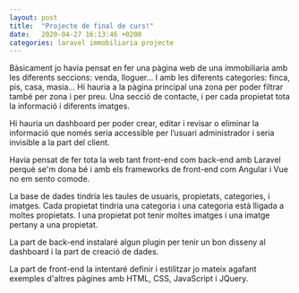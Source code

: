 ```yaml
---
layout: post
title:  "Projecte de final de curs!"
date:   2020-04-27 16:13:46 +0200
categories: laravel immobiliaria projecte
---
```

Bàsicament jo havia pensat en fer una pàgina web de una immobiliaria amb les diferents seccions: venda,
lloguer… I amb les diferents categories: finca, pis, casa, masia…
Hi hauria a la pàgina principal una zona per poder filtrar també per zona i per preu. Una secció de
contacte, i per cada propietat tota la informació i diferents imatges.

Hi hauria un dashboard per poder crear, editar i revisar o eliminar la informació que només seria
accessible per l’usuari administrador i seria invisible a la part del client.

Havia pensat de fer tota la web tant front-end com back-end amb Laravel perquè se'm dona bé i amb els frameworks de front-end com Angular i Vue no em sento comode.

La base de dades tindria les taules de usuaris, propietats, categories, i imatges. Cada propietat tindria una categoria i una categoria està lligada a moltes propietats. I una propietat pot tenir moltes imatges i una imatge pertany a una propietat.

La part de back-end instalaré algun plugin per tenir un bon disseny al dashboard i la part de creació de dades.

La part de front-end la intentaré definir i estilitzar jo mateix agafant exemples d'altres pàgines amb HTML, CSS, JavaScript i JQuery.

[jekyll-docs]: https://jekyllrb.com/docs/home
[jekyll-gh]:   https://github.com/jekyll/jekyll
[jekyll-talk]: https://talk.jekyllrb.com/

